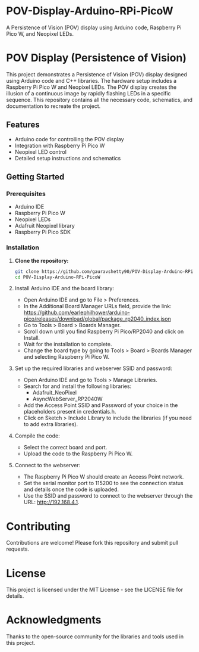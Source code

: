 # POV-Display-Arduino-RPi-PicoW
A Persistence of Vision (POV) display using Arduino code, Raspberry Pi Pico W, and Neopixel LEDs.

# POV Display (Persistence of Vision)

This project demonstrates a Persistence of Vision (POV) display designed using Arduino code and C++ libraries. The hardware setup includes a Raspberry Pi Pico W and Neopixel LEDs. The POV display creates the illusion of a continuous image by rapidly flashing LEDs in a specific sequence. This repository contains all the necessary code, schematics, and documentation to recreate the project.

## Features
- Arduino code for controlling the POV display
- Integration with Raspberry Pi Pico W
- Neopixel LED control
- Detailed setup instructions and schematics

## Getting Started

### Prerequisites
- Arduino IDE
- Raspberry Pi Pico W
- Neopixel LEDs
- Adafruit Neopixel library
- Raspberry Pi Pico SDK

### Installation
1. **Clone the repository:**
   ```sh
   git clone https://github.com/gauravshetty90/POV-Display-Arduino-RPi-PicoW.git
   cd POV-Display-Arduino-RPi-PicoW
2. Install Arduino IDE and the board library:
    - Open Arduino IDE and go to File > Preferences.
    - In the Additional Board Manager URLs field, provide the link: https://github.com/earlephilhower/arduino-pico/releases/download/global/package_rp2040_index.json
    - Go to Tools > Board > Boards Manager.
    - Scroll down until you find Raspberry Pi Pico/RP2040 and click on Install.
    - Wait for the installation to complete.
    - Change the board type by going to Tools > Board > Boards Manager and selecting Raspberry Pi Pico W.

3. Set up the required libraries and webserver SSID and password:
    - Open Arduino IDE and go to Tools > Manage Libraries.
    - Search for and install the following libraries:
      - Adafruit_NeoPixel
      - AsyncWebServer_RP2040W
    - Add the Access Point SSID and Password of your choice in the placeholders present in credentials.h.
    - Click on Sketch > Include Library to include the libraries (if you need to add extra libraries).
4. Compile the code:
    - Select the correct board and port.
    - Upload the code to the Raspberry Pi Pico W.
5. Connect to the webserver:
    - The Raspberry Pi Pico W should create an Access Point network.
    - Set the serial monitor port to 115200 to see the connection status and details once the code is uploaded.
    - Use the SSID and password to connect to the webserver through the URL: http://192.168.4.1.
  
# Contributing
Contributions are welcome! Please fork this repository and submit pull requests.

# License
This project is licensed under the MIT License - see the LICENSE file for details.

# Acknowledgments
Thanks to the open-source community for the libraries and tools used in this project.
